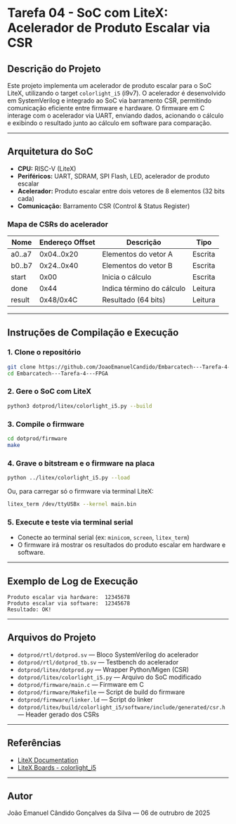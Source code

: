 # Tarefa 04 - SoC com LiteX: Acelerador de Produto Escalar via CSR

## Descrição do Projeto

Este projeto implementa um acelerador de produto escalar para o SoC LiteX, utilizando o target `colorlight_i5` (i9v7). O acelerador é desenvolvido em SystemVerilog e integrado ao SoC via barramento CSR, permitindo comunicação eficiente entre firmware e hardware. O firmware em C interage com o acelerador via UART, enviando dados, acionando o cálculo e exibindo o resultado junto ao cálculo em software para comparação.

---

## Arquitetura do SoC

- **CPU:** RISC-V (LiteX)
- **Periféricos:** UART, SDRAM, SPI Flash, LED, acelerador de produto escalar
- **Acelerador:** Produto escalar entre dois vetores de 8 elementos (32 bits cada)
- **Comunicação:** Barramento CSR (Control & Status Register)

### Mapa de CSRs do acelerador

| Nome         | Endereço Offset | Descrição                | Tipo      |
|--------------|----------------|--------------------------|-----------|
| a0..a7       | 0x04..0x20     | Elementos do vetor A     | Escrita   |
| b0..b7       | 0x24..0x40     | Elementos do vetor B     | Escrita   |
| start        | 0x00           | Inicia o cálculo         | Escrita   |
| done         | 0x44           | Indica término do cálculo| Leitura   |
| result       | 0x48/0x4C      | Resultado (64 bits)      | Leitura   |

---

## Instruções de Compilação e Execução

### 1. **Clone o repositório**
```sh
git clone https://github.com/JoaoEmanuelCandido/Embarcatech---Tarefa-4---FPGA.git
cd Embarcatech---Tarefa-4---FPGA
```

### 2. **Gere o SoC com LiteX**
```sh
python3 dotprod/litex/colorlight_i5.py --build
```

### 3. **Compile o firmware**
```sh
cd dotprod/firmware
make
```

### 4. **Grave o bitstream e o firmware na placa**
```sh
python ../litex/colorlight_i5.py --load
```
Ou, para carregar só o firmware via terminal LiteX:
```sh
litex_term /dev/ttyUSBx --kernel main.bin
```

### 5. **Execute e teste via terminal serial**
- Conecte ao terminal serial (ex: `minicom`, `screen`, `litex_term`)
- O firmware irá mostrar os resultados do produto escalar em hardware e software.

---

## Exemplo de Log de Execução

```
Produto escalar via hardware:  12345678
Produto escalar via software:  12345678
Resultado: OK!
```
---

## Arquivos do Projeto

- `dotprod/rtl/dotprod.sv` — Bloco SystemVerilog do acelerador
- `dotprod/rtl/dotprod_tb.sv` — Testbench do acelerador
- `dotprod/litex/dotprod.py` — Wrapper Python/Migen (CSR)
- `dotprod/litex/colorlight_i5.py` — Arquivo do SoC modificado
- `dotprod/firmware/main.c` — Firmware em C
- `dotprod/firmware/Makefile` — Script de build do firmware
- `dotprod/firmware/linker.ld` — Script do linker
- `dotprod/litex/build/colorlight_i5/software/include/generated/csr.h` — Header gerado dos CSRs

---

## Referências

- [LiteX Documentation](https://github.com/enjoy-digital/litex)
- [LiteX Boards - colorlight_i5](https://github.com/litex-hub/litex-boards/blob/master/litex_boards/targets/colorlight_i5.py)

---

## Autor

João Emanuel Cândido Gonçalves da Silva — 06 de outrubro de 2025
